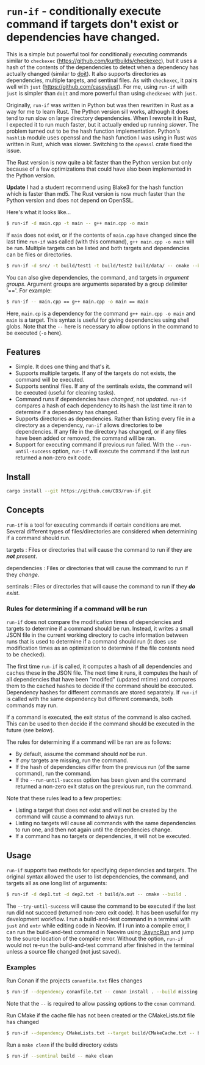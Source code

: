 # `run-if` - conditionally execute command if targets don't exist or dependencies have changed.

This is a simple but powerful tool for conditionally executing commands similar to `checkexec`
(https://github.com/kurtbuilds/checkexec), but it uses a hash of the
contents of the dependencies to detect when a dependency has actually changed (similar to
[doit](https://pydoit.org/)). It also supports directories as dependencies,
multiple targets, and sentinal files. As with `checkexec`, it pairs well with `just`
(https://github.com/casey/just). For me, using `run-if` with `just` is simpler
than `doit` and more powerful than using `checkexec` with `just`.

Originally, `run-if` was written in Python but was then rewritten in Rust as a way for me to learn Rust. The
Python version sill works, although it does tend to run slow on large directory dependencies. When I rewrote it in Rust, I expected
it to run much faster, but it actually ended up running _slower_. The problem turned out to be the hash function implementation.
Python's `hashlib` module uses openssl and the hash function I was using in Rust was written in Rust, which was slower. Switching
to the `openssl` crate fixed the issue.

The Rust version is now quite a bit faster than the Python version but only because of a few optimizations that
could have also been implemented in the Python version.

**Update** I had a student recommend using Blake3 for the hash function which is faster than md5. The
Rust version is now much faster than the Python version and does not depend on OpenSSL.

Here's what it looks like...

```bash
$ run-if -d main.cpp -t main -- g++ main.cpp -o main
```

If `main` does not exist, or if the contents of `main.cpp` have changed since the last time `run-if` was called (with this command),
`g++ main.cpp -o main` will be run.
Multiple targets can be listed and both targets and dependencies can be files or directories.

```bash
$ run-if -d src/ -t build/test1 -t build/test2 build/data/ -- cmake --build build
```

You can also give dependencies, the command, and targets in _argument groups_. Argument groups are arguments separated by a group delimiter '=='.
For example:

```bash
$ run-if -- main.cpp == g++ main.cpp -o main == main
```

Here, `main.cp` is a dependency for the command `g++ main.cpp -o main` and `main` is a target. This syntax is useful for giving dependencies using shell globs.
Note that the `--` here is necessary to allow options in the command to be executed (`-o` here).

## Features

- Simple. It does one thing and that's it.
- Supports multiple targets. If any of the targets do not exists, the command will be executed.
- Supports sentinal files. If any of the sentinals exists, the command will be executed (useful for cleaning tasks).
- Command runs if dependencies have _changed_, not _updated_. `run-if` compares a hash of each dependency to its hash the last time it ran to determine if a dependency has changed.
- Supports directories as dependencies. Rather than listing every file in a directory as a dependency, `run-if` allows directories to be dependencies. If any file in the directory has changed, or if any files have been added or removed, the command will be ran.
- Support for executing command if previous run failed. With the `--run-until-success` option, `run-if` will execute the command if the last run returned a non-zero exit code.

## Install

```bash
cargo install --git https://github.com/CD3/run-if.git
```

## Concepts

`run-if` is a tool for executing commands if certain conditions are met. Several different types of files/directories are considered when
determining if a command should run.

targets
: Files or directories that will cause the command to run if they are _**not** present_.

dependencies
: Files or directories that will cause the command to run if they _change_.

sentinals
: Files or directories that will cause the command to run if they _**do** exist_.



### Rules for determining if a command will be run

`run-if` does not compare the modification times of dependencies and targets to determine if a command should be run. Instead, it writes a small JSON
file in the current working directory to cache information between runs that is used to determine if a command should run
(it does use modification times as an optimization to determine if the file contents need to be checked).

The first time `run-if` is called, it computes a hash of all dependencies and caches these in the JSON file.
The next time it runs, it computes the hash of all dependencies that have been "modifed" (updated mtime) and
compares them to the cached hashes to decide if the command should be executed.
Dependency hashes for different commands are stored separately.
If `run-if` is called with the same dependency but different commands, both commands may run.

If a command is executed, the exit status of the command is also cached. This can be used to then decide if the command should be executed in the future (see below).

The rules for determining if a command will be ran are as follows:

- By default, assume the command should _not_ be run.
- If _any_ targets are missing, run the command.
- If the hash of dependencies differ from the previous run (of the same command), run the command.
- If the `--run-until-success` option has been given and the command returned a non-zero exit status on the previous run, run the command.

Note that these rules lead to a few properties:

- Listing a target that does not exist and will not be created by the command will cause a command to always run.
- Listing no targets will cause all commands with the same dependencies to run one, and then not again until the dependencies change.
- If a command has no targets or dependencies, it will not be executed.

## Usage


`run-if` supports two methods for specifying dependencies and targets. The original syntax allowed the user to list dependencies, the command, and targets
all as one long list of arguments:

```bash
$ run-if -d dep1.txt -d dep2.txt -t build/a.out -- cmake --build .
```

The `--try-until-success` will cause the command to be executed if the last run did not succeed (returned non-zero exit code).
It has been useful for my development workflow. I run a build-and-test command in a terminal with `just` and `entr` while editing
code in Neovim. If I run into a compile error, I can run the build-and-test command in Neovim using [:AsyncRun](https://github.com/skywind3000/asyncrun.vim)
and jump to the source location of the compiler error. Without the option, `run-if` would not re-run the build-and-test command after finished in the
terminal unless a source file changed (not just saved).

### Examples

Run Conan if the projects `conanfile.txt` files changes

```bash
$ run-if --dependency conanfile.txt -- conan install . --build missing
```
Note that the `--` is required to allow passing options to the `conan` command.

Run CMake if the cache file has not been created or the CMakeLists.txt file has changed
```bash
$ run-if --dependency CMakeLists.txt --target build/CMakeCache.txt -- bash -c 'cd build && cmake ..'
```

Run a `make clean` if the build directory exists
```bash
$ run-if --sentinal build -- make clean
```
